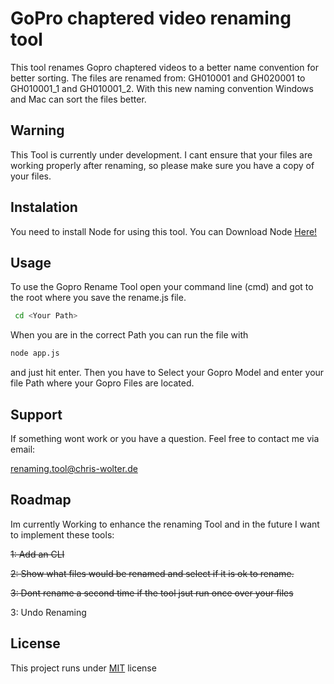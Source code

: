 # GoPro chaptered video renaming tool

This tool renames Gopro chaptered videos to a better name convention for better sorting.
The files are renamed from: GH010001 and GH020001 to GH010001_1 and GH010001_2. With this new naming convention Windows and Mac can sort the files better.

## Warning

This Tool is currently under development. I cant ensure that your files are working properly after renaming, so please make sure you have a copy of your files.

## Instalation

You need to install Node for using this tool. You can Download Node [Here!](https://nodejs.org/en/)

## Usage

To use the Gopro Rename Tool open your command line (cmd) and got to the root where you save the rename.js file.

```bash
 cd <Your Path>
```

When you are in the correct Path you can run the file with

```bash
node app.js
```

and just hit enter. Then you have to Select your Gopro Model and enter your file Path where your Gopro Files are located.

## Support

If something wont work or you have a question. Feel free to contact me via email:

renaming.tool@chris-wolter.de

## Roadmap

Im currently Working to enhance the renaming Tool and in the future I want to implement these tools:

~~1: Add an CLI~~

~~2: Show what files would be renamed and select if it is ok to rename.~~

~~3: Dont rename a second time if the tool jsut run once over your files~~

3: Undo Renaming

## License

This project runs under [MIT](https://choosealicense.com/licenses/mit/) license
